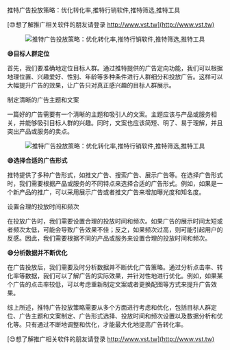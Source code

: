 推特广告投放策略：优化转化率,推特行销软件,推特筛选,推特工具

[😍想了解推广相关软件的朋友请登录 http://www.vst.tw](http://www.vst.tw)

 <center><img src="https://vst.tw/MP4/tuiguang/png/7.png" alt="推特广告投放策略：优化转化率,推特行销软件,推特筛选,推特工具"></center>

**😄目标人群定位**

首先，我们要准确地定位目标人群。通过推特提供的广告定向功能，我们可以根据地理位置、兴趣爱好、性别、年龄等多种条件进行人群细分和投放广告。这样可以大幅提升广告的效果，让广告只对真正感兴趣的目标人群展示。

制定清晰的广告主题和文案

一篇好的广告需要有一个清晰的主题和吸引人的文案。主题应该与产品或服务相关，并能够吸引目标人群的兴趣。同时，文案也应该简短、明了、易于理解，并且突出产品或服务的卖点。

 <center><img src="https://vst.tw/MP4/tuiguang/png/4.png" alt="推特广告投放策略：优化转化率,推特行销软件,推特筛选,推特工具"></center>

**😄选择合适的广告形式**

推特提供了多种广告形式，如推文广告、搜索广告、展示广告等。在选择广告形式时，我们需要根据产品或服务的不同特点来选择合适的广告形式。例如，如果是一个新产品的推广，可以采用展示广告或者推文广告来增加曝光度和知名度。

设置合理的投放时间和频次

在投放广告时，我们需要设置合理的投放时间和频次。如果广告的展示时间太短或者频次太低，可能会导致广告效果不佳；反之，如果频次过高，则可能引起用户的反感。因此，我们需要根据不同的产品或服务来设置合理的投放时间和频次。

**😄分析数据并不断优化**

在广告投放后，我们需要及时分析数据并不断优化广告策略。通过分析点击率、转化率等数据，我们可以了解广告的实际效果，并针对性地进行优化。例如，如果某个广告的点击率较低，可以考虑重新制定文案或者更换配图等方式来提升广告效果。

综上所述，推特广告投放策略需要从多个方面进行考虑和优化，包括目标人群定位、广告主题和文案制定、广告形式选择、投放时间和频次设置以及数据分析和优化等。只有通过不断地调整和优化，才能最大化地提高广告转化率。

[😍想了解推广相关软件的朋友请登录 http://www.vst.tw](http://www.vst.tw)



